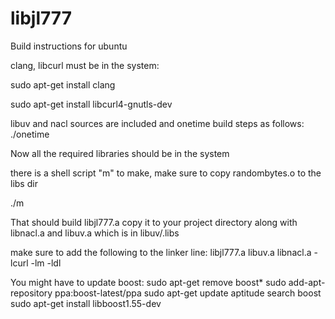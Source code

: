 libjl777
========

Build instructions for ubuntu

clang, libcurl must be in the system:

sudo apt-get install clang

sudo apt-get install libcurl4-gnutls-dev

libuv and nacl sources are included and onetime build steps as follows:
./onetime

Now all the required libraries should be in the system

there is a shell script "m" to make, make sure to copy randombytes.o to the libs dir

./m

That should build libjl777.a
copy it to your project directory along with libnacl.a and libuv.a which is in libuv/.libs

make sure to add the following to the linker line: libjl777.a libuv.a libnacl.a -lcurl -lm -ldl 


You might have to update boost:
sudo apt-get remove boost*
sudo add-apt-repository ppa:boost-latest/ppa
sudo apt-get update
aptitude search boost
sudo apt-get install libboost1.55-dev
